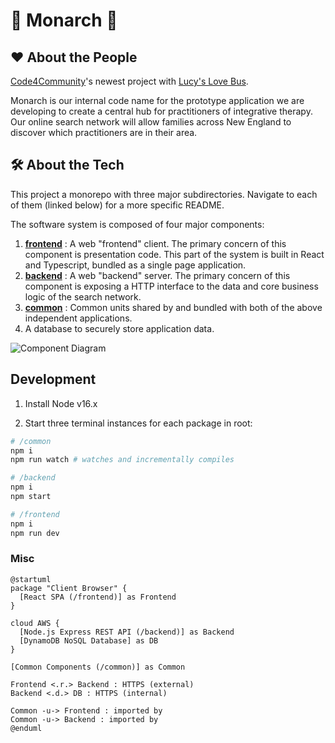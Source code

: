 # 🦋 Monarch 🦋 

## ❤️ About the People

[Code4Community](https://c4cneu.com)'s newest project with [Lucy's Love Bus](https://lucyslovebus.org/).

Monarch is our internal code name for the prototype application we are developing to create a central hub for practitioners of integrative therapy. Our online search network will allow families across New England to discover which practitioners are in their area.

## 🛠 About the Tech

This project a monorepo with three major subdirectories. Navigate to each of them (linked below) for a more specific README.

The software system is composed of four major components:
1. [**frontend**](./frontend/README.md) : A web "frontend" client. The primary concern of this component is presentation code. This part of the system is built in React and Typescript, bundled as a single page application.
2. [**backend**](./backend/README.md) : A web "backend" server. The primary concern of this component is exposing a HTTP interface to the data and core business logic of the search network.
3. [**common**](./common/README.md) : Common units shared by and bundled with both of the above independent applications.
4. A database to securely store application data.


![Component Diagram](https://www.plantuml.com/plantuml/svg/NP1DIyD048Rl-ojUUceFZNUHqgIfA4Y9JS13yJ19Heacks5tWotYVtVCHv2UmimyypwJtJfFrdTDhLegFkcTiTZL5MkFo9elntQ1RmMSZao5Hvg4MDwyMQCzwtBr2dAu7olr0wMAsdGbmfTqs3gOaeCFX_svjUmSZliqGvWyIaWkkZaZ6eg_bVYYgJ5nX8D9dvyGawUS7FTO7FMIqyuqZT6GJsiqQ-yah-XxGzmmLsew3NU13JQJ1RTuoB8anPBFdgscUgN6aO2bW6AVcKfFZ1grwswzcVzQm4gki9vBv9V_oAIx8hRIakV-1G00)


## Development

1. Install Node v16.x

2. Start three terminal instances for each package in root:

``` sh
# /common
npm i
npm run watch # watches and incrementally compiles
```

``` sh
# /backend
npm i
npm start
```

``` sh
# /frontend
npm i
npm run dev
```

### Misc


``` plantuml
@startuml
package "Client Browser" {
  [React SPA (/frontend)] as Frontend
} 

cloud AWS {
  [Node.js Express REST API (/backend)] as Backend
  [DynamoDB NoSQL Database] as DB
} 

[Common Components (/common)] as Common

Frontend <.r.> Backend : HTTPS (external)
Backend <.d.> DB : HTTPS (internal)

Common -u-> Frontend : imported by
Common -u-> Backend : imported by
@enduml
```
